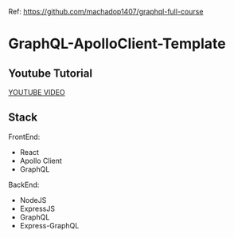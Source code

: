 Ref: https://github.com/machadop1407/graphql-full-course

# GraphQL-ApolloClient-Template

## Youtube Tutorial
[YOUTUBE VIDEO](https://www.youtube.com/watch?v=Dr2dDWzThK8)


## Stack
FrontEnd:
- React
- Apollo Client
- GraphQL

BackEnd:
- NodeJS
- ExpressJS
- GraphQL
- Express-GraphQL
